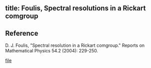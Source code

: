 title: Foulis, Spectral resolutions in a Rickart comgroup 
---

## Reference

D. J. Foulis, "Spectral resolution in a Rickart comgroup." Reports on Mathematical Physics 54.2 (2004): 229-250.


[file](foulis2004spectral/file.pdf)

